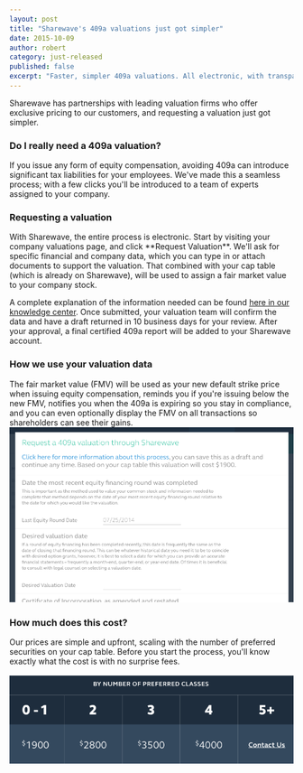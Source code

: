 ```yaml
---
layout: post
title: "Sharewave's 409a valuations just got simpler"
date: 2015-10-09
author: robert
category: just-released
published: false
excerpt: "Faster, simpler 409a valuations. All electronic, with transparent pricing."
---
```


Sharewave has partnerships with leading valuation firms who offer exclusive pricing to our customers, and requesting a valuation just got simpler.

<h3 style="text-align: left">Do I really need a 409a valuation?</h3>

If you issue any form of equity compensation, avoiding 409a can introduce significant tax liabilities for your employees. We've made this a seamless process; with a few clicks you'll be introduced to a team of experts assigned to your company.

<h3 style="text-align: left">Requesting a valuation</h3>
With Sharewave, the entire process is electronic. Start by visiting your company valuations page, and click **Request Valuation**. We'll ask for specific financial and company data, which you can type in or attach documents to support the valuation. That combined with your cap table (which is already on Sharewave), will be used to assign a fair market value to your company stock.

A complete explanation of the information needed can be found [here in our knowledge center](http://docs.sharewave.com/article/85-409a). Once submitted, your valuation team will confirm the data and have a draft returned in 10 business days for your review. After your approval, a final certified 409a report will be added to your Sharewave account.


<h3 style="text-align: left">How we use your valuation data</h3>
The fair market value (FMV) will be used as your new default strike price when issuing equity compensation, reminds you if you're issuing below the new FMV, notifies you when the 409a is expiring so you stay in compliance, and you can even optionally display the FMV on all transactions so shareholders can see their gains.

<img src="/images/form409a.png">

<h3 style="text-align: left">How much does this cost?</h3>
Our prices are simple and upfront, scaling with the number of preferred securities on your cap table. Before you start the process, you'll know exactly what the cost is with no surprise fees.
<br><br>
<img src="/images/409aPricing.png">
